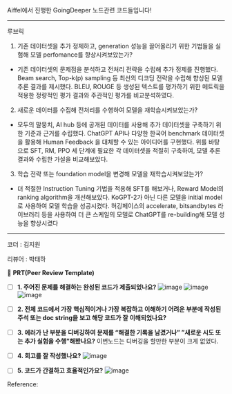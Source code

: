 Aiffel에서 진행한 GoingDeeper 노드관련 코드들입니다!

----

루브릭
1. 기존 데이터셋을 추가 정제하고, generation 성능을 끌어올리기 위한 기법들을 실험해 모델 perfomance를 향상시켜보았는가?	
- 기존 데이터셋의 문제점을 분석하고 전처리 전략을 수립해 추가 정제를 진행했다. Beam search, Top-k(p) sampling 등 최선의 디코딩 전략을 수립해 향상된 모델 추론 결과를 제시했다. BLEU, ROUGE 등 생성된 텍스트를 평가하기 위한 메트릭을 적용한 정량적인 평가 결과와 주관적인 평가를 비교분석하였다.

2. 새로운 데이터를 수집해 전처리를 수행하여 모델을 재학습시켜보았는가?

- 모두의 말뭉치, AI hub 등에 공개된 데이터를 사용해 추가 데이터셋을 구축하기 위한 기준과 근거를 수립했다. ChatGPT API나 다양한 한국어 benchmark 데이터셋을 활용해 Human Feedback 을 대체할 수 있는 아이디어를 구현했다. 위를 바탕으로 SFT, RM, PPO 세 단계에 필요한 각 데이터셋을 적절히 구축하여, 모델 추론 결과와 수립한 가설을 비교해보았다.


3. 학습 전략 또는 foundation model을 변경해 모델을 재학습시켜보았는가?	
- 더 적절한 Instruction Tuning 기법을 적용해 SFT를 해보거나, Reward Model의 ranking algorithm을 개선해보았다. KoGPT-2가 아닌 다른 모델을 initial model로 사용하여 모델 학습을 성공시켰다. 허깅페이스의 accelerate, bitsandbytes 라이브러리 등을 사용하여 더 큰 스케일의 모델로 ChatGPT를 re-building해 모델 성능을 향상시켰다 

----


코더 : 김지원    

리뷰어 : 박태하

🔑 **PRT(Peer Review Template)**

- [ ]  **1. 주어진 문제를 해결하는 완성된 코드가 제출되었나요?**
![image](https://github.com/besaxena/AIFFEL_Quest/assets/110083249/f57c2c30-4a77-4f5a-8262-5a8671015e43)
![image](https://github.com/besaxena/AIFFEL_Quest/assets/110083249/850fda8d-d8e6-4877-bfe2-0d4c7f02c9f1)
![image](https://github.com/besaxena/AIFFEL_Quest/assets/110083249/0e5c78df-8c68-4118-bf0a-4a566a58adbf)


    
- [ ]  **2. 전체 코드에서 가장 핵심적이거나 가장 복잡하고 이해하기 어려운 부분에 작성된 
주석 또는 doc string을 보고 해당 코드가 잘 이해되었나요?**

        
- [ ]  **3. 에러가 난 부분을 디버깅하여 문제를 “해결한 기록을 남겼거나” 
”새로운 시도 또는 추가 실험을 수행”해봤나요?**
이번노드는 디버깅을 할만한 부분이 크게 없었다.
        
- [ ]  **4. 회고를 잘 작성했나요?**
![image](https://github.com/besaxena/AIFFEL_Quest/assets/110083249/e17f3886-3b63-44e0-88e1-fcf5b8216d61)


- [ ]  **5. 코드가 간결하고 효율적인가요?**
![image](https://github.com/besaxena/AIFFEL_Quest/assets/110083249/f37e78be-2712-40ec-b135-54c468ff449c)


Reference:

